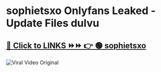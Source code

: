 
 # sophietsxo Onlyfans Leaked - Update Files dulvu

## <h2><a href="https://clipsfans.com/sophietsxo&ref=git">🔗 Click to LINKS ⏩⏩ 👉 🟢 sophietsxo </a></h2>

<a href="https://clipsfans.com/sophietsxo&ref=git" rel="nofollow" data-target="animated-image.originalLink"><img src="https://i.ibb.co.com/xMMVF88/686577567.gif" alt="Viral Video Original" style="max-width: 100%; display: inline-block;" data-target="animated-image.originalImage"></a>

